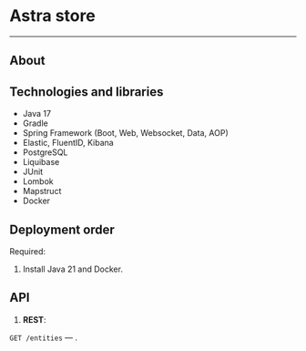 # Astra store

___

## About



## Technologies and libraries

- Java 17
- Gradle
- Spring Framework (Boot, Web, Websocket, Data, AOP)
- Elastic, FluentID, Kibana
- PostgreSQL
- Liquibase
- JUnit
- Lombok
- Mapstruct
- Docker

## Deployment order

Required:

1. Install Java 21 and Docker.

## API

1. **REST**:

`GET /entities` — .
